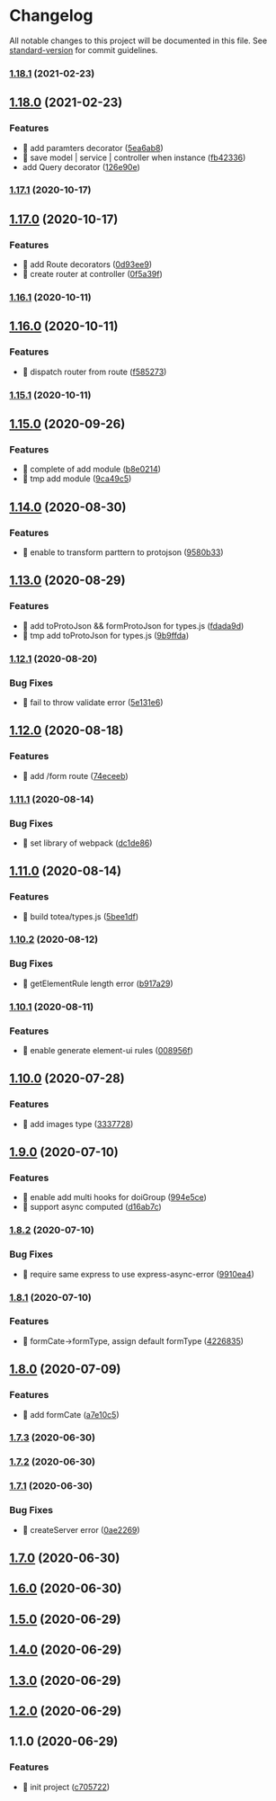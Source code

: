 # Changelog

All notable changes to this project will be documented in this file. See [standard-version](https://github.com/conventional-changelog/standard-version) for commit guidelines.

### [1.18.1](https://github.com/aim-leo/totea/compare/v1.18.0...v1.18.1) (2021-02-23)

## [1.18.0](https://github.com/aim-leo/totea/compare/v1.17.1...v1.18.0) (2021-02-23)

### Features

- 🎸 add paramters decorator ([5ea6ab8](https://github.com/aim-leo/totea/commit/5ea6ab813c5b0a9ef8dc6e1bc0aa413dcfd8a1fd))
- 🎸 save model | service | controller when instance ([fb42336](https://github.com/aim-leo/totea/commit/fb4233693dff32bb1ccf85f83684f7348a869e71))
- add Query decorator ([126e90e](https://github.com/aim-leo/totea/commit/126e90e5fcfa5ec879f5b6377d850a2676a68497))

### [1.17.1](https://github.com/aim-leo/totea/compare/v1.17.0...v1.17.1) (2020-10-17)

## [1.17.0](https://github.com/aim-leo/totea/compare/v1.16.1...v1.17.0) (2020-10-17)

### Features

- 🎸 add Route decorators ([0d93ee9](https://github.com/aim-leo/totea/commit/0d93ee96407198d146684efe132ebd5c3a76d74f))
- 🎸 create router at controller ([0f5a39f](https://github.com/aim-leo/totea/commit/0f5a39f08207ef2ebbc3b4677586d74efc2e279b))

### [1.16.1](https://github.com/aim-leo/totea/compare/v1.16.0...v1.16.1) (2020-10-11)

## [1.16.0](https://github.com/aim-leo/totea/compare/v1.15.1...v1.16.0) (2020-10-11)

### Features

- 🎸 dispatch router from route ([f585273](https://github.com/aim-leo/totea/commit/f5852731369a5fef0c65063322af4dd1400faac0))

### [1.15.1](https://github.com/aim-leo/totea/compare/v1.15.0...v1.15.1) (2020-10-11)

## [1.15.0](https://github.com/aim-leo/totea/compare/v1.14.0...v1.15.0) (2020-09-26)

### Features

- 🎸 complete of add module ([b8e0214](https://github.com/aim-leo/totea/commit/b8e0214ab4279e1d1ec76ba0f7418133eeb0afbc))
- 🎸 tmp add module ([9ca49c5](https://github.com/aim-leo/totea/commit/9ca49c55fb1c4b96c764efd901b1680de4e8d67c))

## [1.14.0](https://github.com/aim-leo/totea/compare/v1.13.0...v1.14.0) (2020-08-30)

### Features

- 🎸 enable to transform parttern to protojson ([9580b33](https://github.com/aim-leo/totea/commit/9580b33bf8b8a4f9f2b5e02acd17418617305ed9))

## [1.13.0](https://github.com/aim-leo/totea/compare/v1.12.1...v1.13.0) (2020-08-29)

### Features

- 🎸 add toProtoJson && formProtoJson for types.js ([fdada9d](https://github.com/aim-leo/totea/commit/fdada9d91c45d1ee62a54be1d6a70a6bf5955bf6))
- 🎸 tmp add toProtoJson for types.js ([9b9ffda](https://github.com/aim-leo/totea/commit/9b9ffdafff6e71f65515b2e6c90342996d092d8f))

### [1.12.1](https://github.com/aim-leo/totea/compare/v1.12.0...v1.12.1) (2020-08-20)

### Bug Fixes

- 🐛 fail to throw validate error ([5e131e6](https://github.com/aim-leo/totea/commit/5e131e6f335902aacecda87e9d5bd40b8d92e341))

## [1.12.0](https://github.com/aim-leo/totea/compare/v1.11.1...v1.12.0) (2020-08-18)

### Features

- 🎸 add /form route ([74eceeb](https://github.com/aim-leo/totea/commit/74eceebb5ba87e32f50e21cc6ec08f4dfea70f65))

### [1.11.1](https://github.com/aim-leo/totea/compare/v1.11.0...v1.11.1) (2020-08-14)

### Bug Fixes

- 🐛 set library of webpack ([dc1de86](https://github.com/aim-leo/totea/commit/dc1de868599dc7dae625285d7f4ef67153b2101e))

## [1.11.0](https://github.com/aim-leo/totea/compare/v1.10.2...v1.11.0) (2020-08-14)

### Features

- 🎸 build totea/types.js ([5bee1df](https://github.com/aim-leo/totea/commit/5bee1dfeed2a5dfc3405b6eeae203fb9b27a6237))

### [1.10.2](https://github.com/aim-leo/totea/compare/v1.10.1...v1.10.2) (2020-08-12)

### Bug Fixes

- 🐛 getElementRule length error ([b917a29](https://github.com/aim-leo/totea/commit/b917a29d57e5a4267695f06cf03d23082ad23578))

### [1.10.1](https://github.com/aim-leo/totea/compare/v1.10.0...v1.10.1) (2020-08-11)

### Features

- 🎸 enable generate element-ui rules ([008956f](https://github.com/aim-leo/totea/commit/008956ffd5c790031eaec41cfa1a5f1f11c61f5f))

## [1.10.0](https://github.com/aim-leo/totea/compare/v1.9.0...v1.10.0) (2020-07-28)

### Features

- 🎸 add images type ([3337728](https://github.com/aim-leo/totea/commit/33377284427dbabad6dc2fbd3cdbfe481c67e93e))

## [1.9.0](https://github.com/aim-leo/totea/compare/v1.8.2...v1.9.0) (2020-07-10)

### Features

- 🎸 enable add multi hooks for doiGroup ([994e5ce](https://github.com/aim-leo/totea/commit/994e5ceb4090e62f3cadda22894fe02790fe33ea))
- 🎸 support async computed ([d16ab7c](https://github.com/aim-leo/totea/commit/d16ab7c41602734d75da050c4ccef074ba501dae))

### [1.8.2](https://github.com/aim-leo/totea/compare/v1.8.1...v1.8.2) (2020-07-10)

### Bug Fixes

- 🐛 require same express to use express-async-error ([9910ea4](https://github.com/aim-leo/totea/commit/9910ea48e55b6f8f19dc66b4628bb9e5df1bc92f))

### [1.8.1](https://github.com/aim-leo/totea/compare/v1.8.0...v1.8.1) (2020-07-10)

### Features

- 🎸 formCate->formType, assign default formType ([4226835](https://github.com/aim-leo/totea/commit/4226835267497394534dc00b15ffb0001933a9fd))

## [1.8.0](https://github.com/aim-leo/totea/compare/v1.7.3...v1.8.0) (2020-07-09)

### Features

- 🎸 add formCate ([a7e10c5](https://github.com/aim-leo/totea/commit/a7e10c57d8a5c9f39b7d0f325b502cdc46865632))

### [1.7.3](https://github.com/aim-leo/totea/compare/v1.7.2...v1.7.3) (2020-06-30)

### [1.7.2](https://github.com/aim-leo/totea/compare/v1.7.1...v1.7.2) (2020-06-30)

### [1.7.1](https://github.com/aim-leo/totea/compare/v1.7.0...v1.7.1) (2020-06-30)

### Bug Fixes

- 🐛 createServer error ([0ae2269](https://github.com/aim-leo/totea/commit/0ae22697519eedaa816ddb8f0b97bce4846a202f))

## [1.7.0](https://github.com/aim-leo/totea/compare/v1.6.0...v1.7.0) (2020-06-30)

## [1.6.0](https://github.com/aim-leo/totea/compare/v1.5.0...v1.6.0) (2020-06-30)

## [1.5.0](https://github.com/aim-leo/totea/compare/v1.4.0...v1.5.0) (2020-06-29)

## [1.4.0](https://github.com/aim-leo/totea/compare/v1.3.0...v1.4.0) (2020-06-29)

## [1.3.0](https://github.com/aim-leo/totea/compare/v1.2.0...v1.3.0) (2020-06-29)

## [1.2.0](https://github.com/aim-leo/totea/compare/v1.1.0...v1.2.0) (2020-06-29)

## 1.1.0 (2020-06-29)

### Features

- 🎸 init project ([c705722](https://github.com/aim-leo/totea/commit/c70572230e7ba44b563c00faea2b5200d69288f0))
